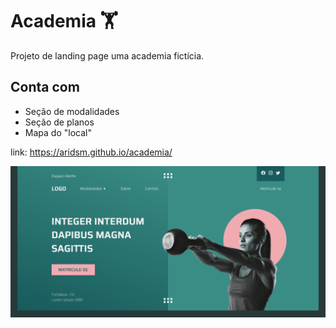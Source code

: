 # Academia 🏋️

Projeto de landing page uma academia fictícia.

## Conta com
- Seção de modalidades
- Seção de planos
- Mapa do "local"
 
link: https://aridsm.github.io/academia/

![página inicial](https://github.com/aridsm/academia/blob/main/page.png)
